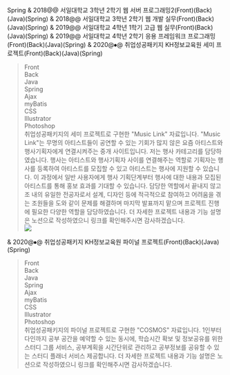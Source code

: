 Spring
& 2018@@ 서일대학교 3학년 2학기 웹 서버 프로그래밍2(Front)(Back)(Java)(Spring)
& 2018@@ 서일대학교 3학년 2학기 웹 개발 실무(Front)(Back)(Java)(Spring)
& 2019@@ 서일대학교 4학년 1학기 고급 웹 실무(Front)(Back)(Java)(Spring)
& 2019@@ 서일대학교 4학년 2학기 응용 프레임워크 프로그래밍(Front)(Back)(Java)(Spring)
& 2020@⦁@ 취업성공패키지 KH정보교육원 세미 프로젝트(Front)(Back)(Java)(Spring)
> <div class="small-tag tp-tag">Front</div><div class="small-tag tp-tag">Back</div><div class="small-tag pl-tag">Java</div><div class="small-tag pl-tag">Spring</div><div class="small-tag pl-tag">Ajax</div><div class="small-tag pl-tag">myBatis</div><div class="small-tag pl-tag">CSS</div><div class="small-tag pl-tag">Illustrator</div><div class="small-tag pl-tag">Photoshop</div>
> 취업성공패키지의 세미 프로젝트로 구현한 "Music Link" 자료입니다.
> "Music Link"는 무명의 아티스트들이 공연할 수 있는 기회가 많지 않은 요즘 아티스트와 행사기획자에게 연결시켜주는 중개 사이트입니다.
> 저는 행사 카테고리를 담당하였습니다.
> 행사는 아티스트와 행사기획자 사이를 연결해주는 역할로 기획자는 행사를 등록하여 아티스트를 모집할 수 있고 아티스트는 행사에 지원할 수 있습니다. 이 과정에서 일반 사용자에게 행사 기획단계부터 행사에 대한 내용과 모집된 아티스트를 통해 홍보 효과를 기대할 수 있습니다.
> 담당한 역할에서 끝내지 않고 조 내의 유일한 전공자로서 설계, 디자인 등에 적극적으로 참여하고 어려움을 겪는 조원들을 도와 같이 문제를 해결하며 마지막 발표까지 맡으며 프로젝트 진행에 필요한 다양한 역할을 담당하였습니다.
> 더 자세한 프로젝트 내용과 기능 설명은 노션으로 작성하였으니 <span class="modal-link" onclick="window.open('https://www.notion.so/Music-Link-10911a6bbdf245f6a9f456dfa876d6d1')">링크</span>를 확인해주시면 감사하겠습니다.
> <div class="modal-img-block"><div class="modal-img one-block"><img src="resources/img/hashtag/spr_2.png"/></div></div>
& 2020@⦁@ 취업성공패키지 KH정보교육원 파이널 프로젝트(Front)(Back)(Java)(Spring)
> <div class="small-tag tp-tag">Front</div><div class="small-tag tp-tag">Back</div><div class="small-tag pl-tag">Java</div><div class="small-tag pl-tag">Spring</div><div class="small-tag pl-tag">Ajax</div><div class="small-tag pl-tag">myBatis</div><div class="small-tag pl-tag">CSS</div><div class="small-tag pl-tag">Illustrator</div><div class="small-tag pl-tag">Photoshop</div>
> 취업성공패키지의 파이널 프로젝트로 구현한 "COSMOS" 자료입니다.
> 1인부터 다인까지 공부 공간을 예약할 수 있는 동시에, 학습시간 확보 및 정보공유를 위한 스터디 그룹 서비스, 공부계획을 시간단위로 관리하고 공부정보를 공유할 수 있는 스터디 플래너 서비스 제공합니다.
> 더 자세한 프로젝트 내용과 기능 설명은 노션으로 작성하였으니 <span class="modal-link">링크</span>를 확인해주시면 감사하겠습니다.